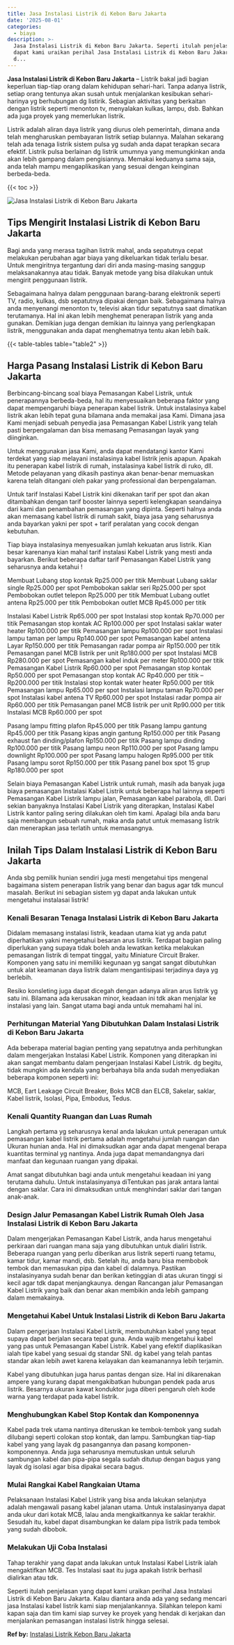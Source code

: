 ```yaml
---
title: Jasa Instalasi Listrik di Kebon Baru Jakarta
date: '2025-08-01'
categories:
  - biaya
description: >-
  Jasa Instalasi Listrik di Kebon Baru Jakarta. Seperti itulah penjelasan yang
  dapat kami uraikan perihal Jasa Instalasi Listrik di Kebon Baru Jakarta. Kalau
  d...
---
```


**Jasa Instalasi Listrik di Kebon Baru Jakarta** – Listrik bakal jadi bagian keperluan tiap-tiap orang dalam kehidupan sehari-hari. Tanpa adanya listrik, setiap orang tentunya akan susah untuk menjalankan kesibukan sehari-harinya yg berhubungan dg listirik. Sebagian aktivitas yang berkaitan dengan listrik seperti menonton tv, menyalakan kulkas, lampu, dsb. Bahkan ada juga proyek yang memerlukan listrik.

Listrik adalah aliran daya listrik yang diurus oleh pemerintah, dimana anda telah mengharuskan pembayaran listrik setiap bulannya. Malahan sekarang telah ada tenaga listrik sistem pulsa yg sudah anda dapat terapkan secara efektif. Listrik pulsa berlainan dg listrik umumnya yang memungkinkan anda akan lebih gampang dalam pengisiannya. Memakai keduanya sama saja, anda telah mampu mengaplikasikan yang sesuai dengan keinginan berbeda-beda.

{{< toc >}}

![Jasa Instalasi Listrik di Kebon Baru Jakarta](/images/instalasi-listrik-murah07.png)

## Tips Mengirit Instalasi Listrik di Kebon Baru Jakarta

Bagi anda yang merasa tagihan listrik mahal, anda sepatutnya cepat melakukan perubahan agar biaya yang dikeluarkan tidak terlalu besar. Untuk mengiritnya tergantung dari diri anda masing-masing sanggup melaksanakannya atau tidak. Banyak metode yang bisa dilakukan untuk mengirit penggunaan listrik.

Sebagaimana halnya dalam penggunaan barang-barang elektronik seperti TV, radio, kulkas, dsb sepatutnya dipakai dengan baik. Sebagaimana halnya anda menyenangi menonton tv, televisi akan tidur sepatutnya saat dimatikan terutamanya. Hal ini akan lebih menghemat penerapan listrik yang anda gunakan. Demikian juga dengan demikian itu lainnya yang perlengkapan listrik, menggunakan anda dapat menghematnya tentu akan lebih baik.

{{< table-tables table="table2" >}}

## Harga Pasang Instalasi Listrik di Kebon Baru Jakarta

Berbincang-bincang soal biaya Pemasangan Kabel Listrik, untuk penerapannya berbeda-beda, hal itu menyesuaikan beberapa faktor yang dapat mempengaruhi biaya penerapan kabel listrik. Untuk instalasinya kabel listrik akan lebih tepat guna bilamana anda memakai jasa Kami. Dimana jasa Kami menjadi sebuah penyedia jasa Pemasangan Kabel Listrik yang telah pasti berpengalaman dan bisa memasang Pemasangan layak yang diinginkan.

Untuk menggunakan jasa Kami, anda dapat mendatangi kantor Kami terdekat yang siap melayani instalasinya kabel listrik jenis apapun. Apakah itu penerapan kabel listrik di rumah, instalasinya kabel listrik di ruko, dll. Metode pelayanan yang dikasih pastinya akan benar-benar memuaskan karena telah ditangani oleh pakar yang professional dan berpengalaman.

Untuk tarif Instalasi Kabel Listrik kini dikenakan tarif per spot dan akan ditambahkan dengan tarif booster lainnya seperti kelengkapan seandainya dari kami dan penambahan pemasangan yang dipinta. Seperti halnya anda akan memasang kabel listrik di rumah sakit, biaya jasa yang seharusnya anda bayarkan yakni per spot + tarif peralatan yang cocok dengan kebutuhan.

Tiap biaya instalasinya menyesuaikan jumlah kekuatan arus listrik. Kian besar karenanya kian mahal tarif instalasi Kabel Listrik yang mesti anda bayarkan. Berikut beberapa daftar tarif Pemasangan Kabel Listrik yang seharusnya anda ketahui !

Membuat Lubang stop kontak Rp25.000 per titik Membuat Lubang saklar single Rp25.000 per spot Pembobokan saklar seri Rp25.000 per spot Pembobokan outlet telepon Rp25.000 per titik Membuat Lubang outlet antena Rp25.000 per titik Pembobokan outlet MCB Rp45.000 per titik

Instalasi Kabel Listrik Rp65.000 per spot Instalasi stop kontak Rp70.000 per titik Pemasangan stop kontak AC Rp100.000 per spot Instalasi saklar water heater Rp100.000 per titik Pemasangan lampu Rp100.000 per spot Instalasi lampu taman per lampu Rp140.000 per spot Pemasangan kabel antena Layar Rp150.000 per titik Pemasangan radar pompa air Rp150.000 per titik Pemasangan panel MCB listrik per unit Rp180.000 per spot Instalasi MCB Rp280.000 per spot Pemasangan kabel induk per meter Rp100.000 per titik Pemasangan Kabel Listrik Rp60.000 per spot Pemasangan stop kontak Rp50.000 per spot Pemasangan stop kontak AC Rp40.000 per titik – Rp200.000 per titik Instalasi stop kontak water heater Rp50.000 per titik Pemasangan lampu Rp65.000 per spot Instalasi lampu taman Rp70.000 per spot Instalasi kabel antena TV Rp60.000 per spot Instalasi radar pompa air Rp60.000 per titik Pemasangan panel MCB listrik per unit Rp90.000 per titik Instalasi MCB Rp60.000 per spot

Pasang lampu fitting plafon Rp45.000 per titik Pasang lampu gantung Rp45.000 per titik Pasang kipas angin gantung Rp150.000 per titik Pasang exhaust fan dinding/plafon Rp150.000 per titik Pasang lampu dinding Rp100.000 per titik Pasang lampu neon Rp110.000 per spot Pasang lampu downlight Rp100.000 per spot Pasang lampu halogen Rp95.000 per titik Pasang lampu sorot Rp150.000 per titik Pasang panel box spot 15 grup Rp180.000 per spot

Selain biaya Pemasangan Kabel Listrik untuk rumah, masih ada banyak juga biaya pemasangan Instalasi Kabel Listrik untuk beberapa hal lainnya seperti Pemasangan Kabel Listrik lampu jalan, Pemasangan kabel parabola, dll. Dari sekian banyaknya Instalasi Kabel Listrik yang diterapkan, Instalasi Kabel Listrik kantor paling sering dilakukan oleh tim kami. Apalagi bila anda baru saja membangun sebuah rumah, maka anda patut untuk memasang listrik dan menerapkan jasa terlatih untuk memasangnya.

## Inilah Tips Dalam Instalasi Listrik di Kebon Baru Jakarta


Anda sbg pemilik hunian sendiri juga mesti mengetahui tips mengenal bagaimana sistem penerapan listrik yang benar dan bagus agar tdk muncul masalah. Berikut ini sebagian sistem yg dapat anda lakukan untuk mengetahui instalasai listrik!

### Kenali Besaran Tenaga Instalasi Listrik di Kebon Baru Jakarta

Didalam memasang instalasi listrik, keadaan utama kiat yg anda patut diperhatikan yakni mengetahui besaran arus listrik. Terdapat bagian paling diperlukan yang supaya tidak boleh anda lewatkan ketika melakukan pemasangan listrik di tempat tinggal, yaitu Miniature Circuit Braker. Komponen yang satu ini memiliki kegunaan yg sangat sangat dibutuhkan untuk alat keamanan daya listrik dalam mengantisipasi terjadinya daya yg berlebih.

Resiko konsleting juga dapat dicegah dengan adanya aliran arus listrik yg satu ini. Bilamana ada kerusakan minor, keadaan ini tdk akan menjalar ke instalasi yang lain. Sangat utama bagi anda untuk memahami hal ini.

### Perhitungan Material Yang Dibutuhkan Dalam Instalasi Listrik di Kebon Baru Jakarta

Ada beberapa material bagian penting yang sepatutnya anda perhitungkan dalam mengerjakan Instalasi Kabel Listrik. Komponen yang diterapkan ini akan sangat membantu dalam pengerjaan Instalasi Kabel Listrik. dg begitu, tidak mungkin ada kendala yang berbahaya bila anda sudah menyediakan beberapa komponen seperti ini:

MCB, Eart Leakage Circuit Breaker, Boks MCB dan ELCB, Sakelar, saklar, Kabel listrik, Isolasi, Pipa, Embodus, Tedus.

### Kenali Quantity Ruangan dan Luas Rumah

Langkah pertama yg seharusnya kenal anda lakukan untuk penerapan untuk pemasangan kabel listrik pertama adalah mengetahui jumlah ruangan dan Ukuran hunian anda. Hal ini dimaksudkan agar anda dapat mengenal berapa kuantitas terminal yg nantinya. Anda juga dapat memandangnya dari manfaat dan kegunaan ruangan yang dipakai.

Amat sangat dibutuhkan bagi anda untuk mengetahui keadaan ini yang terutama dahulu. Untuk instalasinyanya diTentukan pas jarak antara lantai dengan saklar. Cara ini dimaksudkan untuk menghindari saklar dari tangan anak-anak.

### Design Jalur Pemasangan Kabel Listrik Rumah Oleh Jasa Instalasi Listrik di Kebon Baru Jakarta

Dalam mengerjakan Pemasangan Kabel Listrik, anda harus mengetahui perkiraan dari ruangan mana saja yang dibutuhkan untuk dialiri listrik. Beberapa ruangan yang perlu diberikan arus listrik seperti ruang tetamu, kamar tidur, kamar mandi, dsb. Setelah itu, anda baru bisa membobok tembok dan memasukan pipa dan kabel di dalamnya. Pastikan instalasinyanya sudah benar dan berikan ketinggian di atas ukuran tinggi si kecil agar tdk dapat menjangkaunya. dengan Rancangan jalur Pemasangan Kabel Listrik yang baik dan benar akan membikin anda lebih gampang dalam memakainya.

### Mengetahui Kabel Untuk Instalasi Listrik di Kebon Baru Jakarta

Dalam pengerjaan Instalasi Kabel Listrik, membutuhkan kabel yang tepat supaya dapat berjalan secara tepat guna. Anda wajib mengetahui kabel yang pas untuk Pemasangan Kabel Listrik. Kabel yang efektif diaplikasikan ialah tipe kabel yang sesuai dg standar SNI. dg kabel yang telah pantas standar akan lebih awet karena kelayakan dan keamanannya lebih terjamin.

Kabel yang dibutuhkan juga harus pantas dengan size. Hal ini dikarenakan ampere yang kurang dapat mengakibatkan hubungan pendek pada arus listrik. Besarnya ukuran kawat konduktor juga diberi pengaruh oleh kode warna yang terdapat pada kabel listrik.

### Menghubungkan Kabel Stop Kontak dan Komponennya

Kabel pada trek utama nantinya diteruskan ke tembok-tembok yang sudah dilubangi seperti colokan stop kontak, dan lampu. Sambungkan tiap-tiap kabel yang yang layak dg pasangannya dan pasang komponen-komponennya. Anda juga seharusnya memutuskan untuk seluruh sambungan kabel dan pipa-pipa segala sudah ditutup dengan bagus yang layak dg isolasi agar bisa dipakai secara bagus.

### Mulai Rangkai Kabel Rangkaian Utama

Pelaksanaan Instalasi Kabel Listrik yang bisa anda lakukan selanjutya adalah mengawali pasang kabel jalanan utama. Untuk instalasinyanya dapat anda ukur dari kotak MCB, lalau anda mengkaitkannya ke saklar terakhir. Sesudah itu, kabel dapat disambungkan ke dalam pipa listrik pada tembok yang sudah dibobok.

### Melakukan Uji Coba Instalasi

Tahap terakhir yang dapat anda lakukan untuk Instalasi Kabel Listrik ialah mengaktifkan MCB. Tes Instalasi saat itu juga apakah listrik berhasil dialirkan atau tdk.

Seperti itulah penjelasan yang dapat kami uraikan perihal Jasa Instalasi Listrik di Kebon Baru Jakarta. Kalau diantara anda ada yang sedang mencari jasa Instalasi kabel listrik kami siap menjalankannya. Silahkan telepon kami kapan saja dan tim kami siap survey ke proyek yang hendak di kerjakan dan menjalankan pemasangan instalasi listrik hingga selesai.

**Ref by:** [Instalasi Listrik Kebon Baru Jakarta](https://id.wikipedia.org/wiki/Instalasi)
